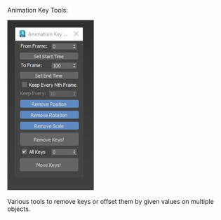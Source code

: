 Animation Key Tools:

![](AnimationKeyTools.JPG)

Various tools to remove keys or offset them by given values on multiple objects.

